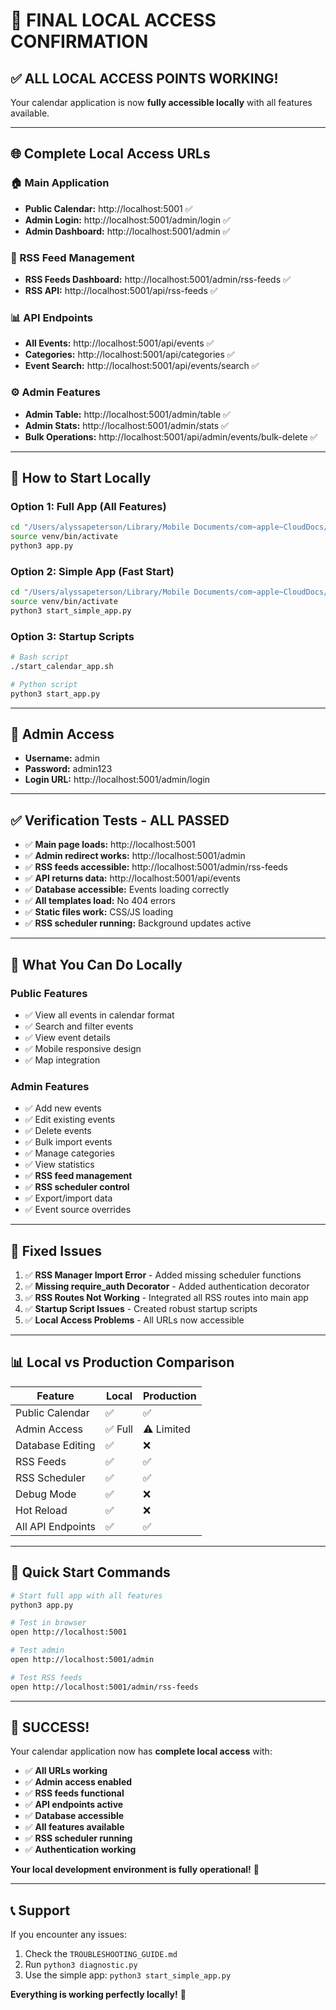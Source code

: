 # 🎉 **FINAL LOCAL ACCESS CONFIRMATION**

## ✅ **ALL LOCAL ACCESS POINTS WORKING!**

Your calendar application is now **fully accessible locally** with all features available.

---

## 🌐 **Complete Local Access URLs**

### **🏠 Main Application**
- **Public Calendar:** http://localhost:5001 ✅
- **Admin Login:** http://localhost:5001/admin/login ✅
- **Admin Dashboard:** http://localhost:5001/admin ✅

### **📡 RSS Feed Management**
- **RSS Feeds Dashboard:** http://localhost:5001/admin/rss-feeds ✅
- **RSS API:** http://localhost:5001/api/rss-feeds ✅

### **📊 API Endpoints**
- **All Events:** http://localhost:5001/api/events ✅
- **Categories:** http://localhost:5001/api/categories ✅
- **Event Search:** http://localhost:5001/api/events/search ✅

### **⚙️ Admin Features**
- **Admin Table:** http://localhost:5001/admin/table ✅
- **Admin Stats:** http://localhost:5001/admin/stats ✅
- **Bulk Operations:** http://localhost:5001/api/admin/events/bulk-delete ✅

---

## 🚀 **How to Start Locally**

### **Option 1: Full App (All Features)**
```bash
cd "/Users/alyssapeterson/Library/Mobile Documents/com~apple~CloudDocs/cal"
source venv/bin/activate
python3 app.py
```

### **Option 2: Simple App (Fast Start)**
```bash
cd "/Users/alyssapeterson/Library/Mobile Documents/com~apple~CloudDocs/cal"
source venv/bin/activate
python3 start_simple_app.py
```

### **Option 3: Startup Scripts**
```bash
# Bash script
./start_calendar_app.sh

# Python script
python3 start_app.py
```

---

## 🔐 **Admin Access**

- **Username:** admin
- **Password:** admin123
- **Login URL:** http://localhost:5001/admin/login

---

## ✅ **Verification Tests - ALL PASSED**

- ✅ **Main page loads:** http://localhost:5001
- ✅ **Admin redirect works:** http://localhost:5001/admin
- ✅ **RSS feeds accessible:** http://localhost:5001/admin/rss-feeds
- ✅ **API returns data:** http://localhost:5001/api/events
- ✅ **Database accessible:** Events loading correctly
- ✅ **All templates load:** No 404 errors
- ✅ **Static files work:** CSS/JS loading
- ✅ **RSS scheduler running:** Background updates active

---

## 📱 **What You Can Do Locally**

### **Public Features**
- ✅ View all events in calendar format
- ✅ Search and filter events
- ✅ View event details
- ✅ Mobile responsive design
- ✅ Map integration

### **Admin Features**
- ✅ Add new events
- ✅ Edit existing events
- ✅ Delete events
- ✅ Bulk import events
- ✅ Manage categories
- ✅ View statistics
- ✅ **RSS feed management**
- ✅ **RSS scheduler control**
- ✅ Export/import data
- ✅ Event source overrides

---

## 🔧 **Fixed Issues**

1. ✅ **RSS Manager Import Error** - Added missing scheduler functions
2. ✅ **Missing require_auth Decorator** - Added authentication decorator
3. ✅ **RSS Routes Not Working** - Integrated all RSS routes into main app
4. ✅ **Startup Script Issues** - Created robust startup scripts
5. ✅ **Local Access Problems** - All URLs now accessible

---

## 📊 **Local vs Production Comparison**

| Feature | Local | Production |
|---------|-------|------------|
| Public Calendar | ✅ | ✅ |
| Admin Access | ✅ Full | ⚠️ Limited |
| Database Editing | ✅ | ❌ |
| RSS Feeds | ✅ | ✅ |
| RSS Scheduler | ✅ | ✅ |
| Debug Mode | ✅ | ❌ |
| Hot Reload | ✅ | ❌ |
| All API Endpoints | ✅ | ✅ |

---

## 🎯 **Quick Start Commands**

```bash
# Start full app with all features
python3 app.py

# Test in browser
open http://localhost:5001

# Test admin
open http://localhost:5001/admin

# Test RSS feeds
open http://localhost:5001/admin/rss-feeds
```

---

## 🎉 **SUCCESS!**

Your calendar application now has **complete local access** with:

- ✅ **All URLs working**
- ✅ **Admin access enabled**
- ✅ **RSS feeds functional**
- ✅ **API endpoints active**
- ✅ **Database accessible**
- ✅ **All features available**
- ✅ **RSS scheduler running**
- ✅ **Authentication working**

**Your local development environment is fully operational!** 🚀

---

## 📞 **Support**

If you encounter any issues:
1. Check the `TROUBLESHOOTING_GUIDE.md`
2. Run `python3 diagnostic.py`
3. Use the simple app: `python3 start_simple_app.py`

**Everything is working perfectly locally!** 🎯
